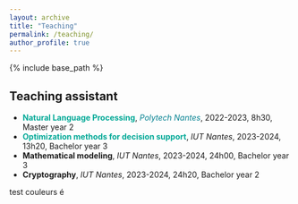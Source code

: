 ```yaml
---
layout: archive
title: "Teaching"
permalink: /teaching/
author_profile: true
---
```


{% include base_path %}

Teaching assistant
---------
* **<span style="color: #00a896">Natural Language Processing</span>**, *<span style="color: #028090">Polytech Nantes</span>*, 2022-2023, 8h30, Master year 2
* **<span style="color: #00a896">Optimization methods for decision support</span>**, *IUT Nantes*, 2023-2024, 13h20, Bachelor year 3
* **Mathematical modeling**, *IUT Nantes*, 2023-2024, 24h00, Bachelor year 3
* **Cryptography**, *IUT Nantes*, 2023-2024, 24h20, Bachelor year 2

test couleurs é